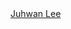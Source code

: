 <div class="badge-base LI-profile-badge" data-locale="ko_KR" data-size="medium" data-theme="light" data-type="VERTICAL" data-vanity="juhwan-lee" data-version="v1"><a class="badge-base__link LI-simple-link" href="https://www.linkedin.com/in/juhwan-lee?trk=profile-badge">Juhwan Lee</a></div>
